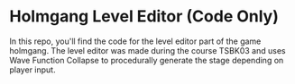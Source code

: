 # Holmgang Level Editor (Code Only)

In this repo, you'll find the code for the level editor part of the game holmgang. The level editor was made during the course TSBK03 and uses Wave Function Collapse to procedurally generate the stage depending on player input.